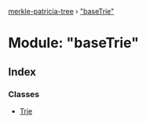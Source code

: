 [merkle-patricia-tree](../README.md) › ["baseTrie"](_basetrie_.md)

# Module: "baseTrie"

## Index

### Classes

* [Trie](../classes/_basetrie_.trie.md)
